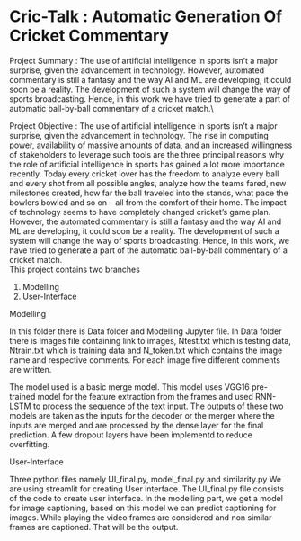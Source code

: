 # Cric-Talk : Automatic Generation Of Cricket Commentary
Project Summary :
The use of artificial intelligence in sports isn’t a major surprise, given the advancement in technology. However, automated commentary is still a fantasy and the way AI and ML are developing, it could soon be a reality. The development of such a system will change the way of sports broadcasting. Hence, in this work we have tried to generate a part of automatic ball-by-ball commentary of a cricket match.\

Project Objective :
The use of artificial intelligence in sports isn’t a major surprise, given the advancement in technology. The rise in computing power, availability of massive amounts of data, and an increased willingness of stakeholders to leverage such tools are the three principal reasons why the role of artificial intelligence in sports has gained a lot more importance recently. Today every cricket lover has the freedom to analyze every ball and every shot from all possible angles, analyze how the teams fared, new milestones created, how far the ball traveled into the stands, what pace the bowlers bowled and so on – all from the comfort of their home. The impact of technology seems to have completely changed cricket’s game plan. However, the automated commentary is still a fantasy and the way AI and ML are developing, it could soon be a reality. The development of such a system will change the way of sports broadcasting. Hence, in this work, we have tried to generate a part of the automatic ball-by-ball commentary of a cricket match.\
This project contains two branches

1. Modelling
2. User-Interface

Modelling

In this folder there is Data folder and Modelling Jupyter file. In Data folder there is Images file containing link to images, Ntest.txt which is testing data, Ntrain.txt which is training data and N_token.txt which contains the image name and respective comments. For each image five different comments are written.

The model used is a basic merge model. This model uses VGG16 pre-trained model for the feature extraction from the frames and used RNN-LSTM to process the sequence of the text input. The outputs of these two models are taken as the inputs for the decoder or the merger where the inputs are merged and are processed by the dense layer for the final prediction. A few dropout layers have been implementd to reduce overfitting.




User-Interface 

Three python files namely UI_final.py, model_final.py and similarity.py We are using streamlit for creating User interface. The UI_final.py file consists of the code to create user interface. In the modelling part, we get a model for image captioning, based on this model we can predict captioning for images. While playing the video frames are considered and non similar frames are captioned. That will be the output.


